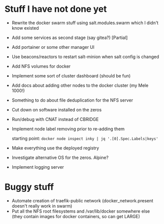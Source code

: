 # Stuff I have not done yet

* Rewrite the docker swarm stuff using salt.modules.swarm
  which I didn't know existed
* Add some services as second stage (say gitea?) [Partial]
* Add portainer or some other manager UI
* Use beacons/reactors to restart salt-minion when salt config is changed
* Add NFS volumes for docker
* Implement some sort of cluster dashboard (should be fun)
* Add docs about adding other nodes to the docker cluster (my Mele 1000!)
* Something to do about file deduplication for the NFS server

* Cut down on software installed on the zeros

* Run/debug with CNAT instead of CBRIDGE

* Implement node label removing prior to re-adding them
  
  starting point: `docker node inspect inky | jq '.[0].Spec.Labels|keys'` 

* Make everything use the deployed registry
* Investigate alternative OS for the zeros. Alpine?
* Implement logging server

# Buggy stuff

* Automate creation of traefik-public network (docker_network.present doesn't really work in swarm)
* Put all the NFS root filesystems and /var/lib/docker somewhere else (they contain images for
  docker containers, so can get LARGE)
